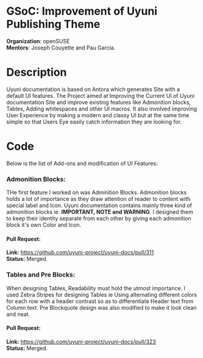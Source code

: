 # GSoC: Improvement of Uyuni Publishing Theme

**Organization**: openSUSE  
**Mentors**: Joseph Couyette and Pau Garcia.  

# Description  
Uyuni documentation is based on Antora which generates Site with a default UI features. The Project aimed at Improving the Current UI of Uyuni documentation Site and improve existing features like Admonition blocks, Tables, Adding whitespaces and other UI macros. It also involved improving User Experience by making a modern and classy UI but at the same time simple so that Users Eye easily catch information they are looking for.  

# Code
Below is the list of Add-ons and modification of UI Features:

### Admonition Blocks:
THe first feature I worked on was Adminition Blocks. Admonition blocks holds a lot of importance as they draw attention of reader to content with special label and Icon. Uyuni documentation contains mainly three kind of admonition blocks ie. **IMPORTANT, NOTE and WARNING**. I designed them to keep their identity separate from each other by giving each admonition block it's own Color and Icon.

#### Pull Request:  

**Link:** https://github.com/uyuni-project/uyuni-docs/pull/311  
**Status:** Merged.  

### Tables and Pre Blocks:  
When designing Tables, Readability must hold the utmost importance. I used Zebra Stripes for designing Tables ie Using alternating different colors for each row with a header contrast so as to differentiate Header text from Column text. Pre Blockquote design was also modified to make it look clean and neat.

#### Pull Request:  

**Link:** https://github.com/uyuni-project/uyuni-docs/pull/323  
**Status:** Merged.
